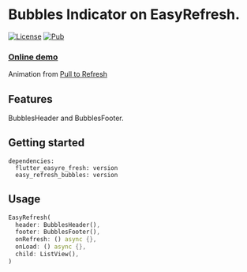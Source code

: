 # Bubbles Indicator on EasyRefresh.

[![License](https://img.shields.io/badge/license-MIT-green.svg)](/LICENSE)
[![Pub](https://img.shields.io/pub/v/easy_refresh_bubbles)](https://pub.flutter-io.cn/packages/easy_refresh_bubbles)

### [Online demo](https://xuelongqy.github.io/flutter_easy_refresh/#/style/bubbles)
Animation from [Pull to Refresh](https://rive.app/community/3146-6725-pull-to-refresh/)

## Features

BubblesHeader and BubblesFooter.

## Getting started

```
dependencies:
  flutter_easyre_fresh: version
  easy_refresh_bubbles: version
```

## Usage

```dart
EasyRefresh(
  header: BubblesHeader(),
  footer: BubblesFooter(),
  onRefresh: () async {},
  onLoad: () async {},
  child: ListView(),
)
```
